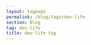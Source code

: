 ```yaml
---
layout: tagpage
permalink: /blog/tags/dev-life
section: Blog
tag: dev-life
title: dev-life tag
---
```

